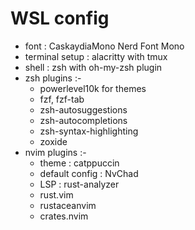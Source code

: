# WSL config

- font : CaskaydiaMono Nerd Font Mono
- terminal setup : alacritty with tmux
- shell : zsh with oh-my-zsh plugin
- zsh plugins :-
    - powerlevel10k for themes
    - fzf, fzf-tab
    - zsh-autosuggestions
    - zsh-autocompletions
    - zsh-syntax-highlighting
    - zoxide
- nvim plugins :-
    - theme : catppuccin
    - default config : NvChad
    - LSP : rust-analyzer
    - rust.vim
    - rustaceanvim
    - crates.nvim